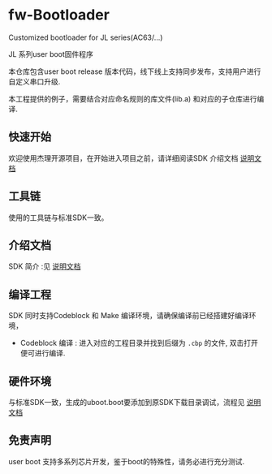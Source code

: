 # fw-Bootloader
Customized bootloader for JL series(AC63/...)

JL 系列user boot固件程序

本仓库包含user boot release 版本代码，线下线上支持同步发布，支持用户进行自定义串口升级.

本工程提供的例子，需要结合对应命名规则的库文件(lib.a) 和对应的子仓库进行编译.

快速开始
------------

欢迎使用杰理开源项目，在开始进入项目之前，请详细阅读SDK 介绍文档 [说明文档](doc/user_uboot_demo使用说明.pdf)

工具链
------------

使用的工具链与标准SDK一致。

介绍文档
------------

SDK 简介 :见 [说明文档](doc/user_uboot_demo使用说明.pdf) 


编译工程
-------------

SDK 同时支持Codeblock 和 Make 编译环境，请确保编译前已经搭建好编译环境，

* Codeblock 编译 : 进入对应的工程目录并找到后缀为 `.cbp` 的文件, 双击打开便可进行编译.
  

硬件环境
-------------

与标准SDK一致，生成的uboot.boot要添加到原SDK下载目录调试，流程见 [说明文档](doc/user_uboot_demo使用说明.pdf) 


免责声明
------------

user boot 支持多系列芯片开发，鉴于boot的特殊性，请务必进行充分测试.
